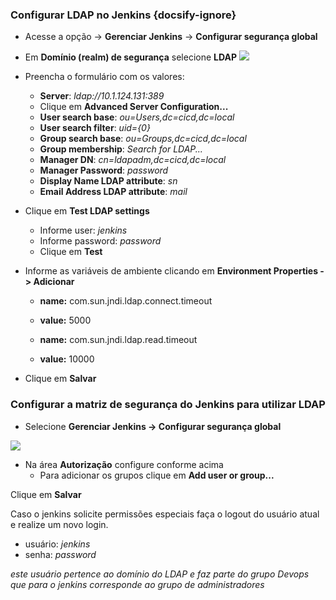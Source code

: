 ### Configurar LDAP no Jenkins {docsify-ignore}
- Acesse a opção -> **Gerenciar Jenkins** -> **Configurar segurança global**
- Em **Domínio (realm) de segurança** selecione **LDAP**
![](/images/fig42-ldap.png)
- Preencha o formulário com os valores:
  - **Server**: *ldap://10.1.124.131:389*
  - Clique em **Advanced Server Configuration...**
  - **User search base**: *ou=Users,dc=cicd,dc=local*
  - **User search filter**: *uid={0}*
  - **Group search base**: *ou=Groups,dc=cicd,dc=local*
  - **Group membership**: *Search for LDAP...*
  - **Manager DN**: *cn=ldapadm,dc=cicd,dc=local*
  - **Manager Password**: *password*
  - **Display Name LDAP attribute**: *sn*
  - **Email Address LDAP attribute**: *mail*

- Clique em **Test LDAP settings**
  - Informe user: _jenkins_
  - Informe password: _password_
  - Clique em **Test**

- Informe as variáveis de ambiente clicando em **Environment Properties -> Adicionar**
  - **name:** com.sun.jndi.ldap.connect.timeout
  - **value:** 5000

  - **name:** com.sun.jndi.ldap.read.timeout
  - **value:** 10000

- Clique em **Salvar**

### Configurar a matriz de segurança do Jenkins para utilizar LDAP

- Selecione **Gerenciar Jenkins -> Configurar segurança global**

![](/images/fig43-ldap.png)
- Na área **Autorização** configure conforme acima
  - Para adicionar os grupos clique em **Add user or group...**

Clique em **Salvar**

Caso o jenkins solicite permissões especiais faça o logout do usuário atual e realize um novo login.
- usuário: _jenkins_
- senha: _password_

_este usuário pertence ao domínio do LDAP e faz parte do grupo Devops que para o jenkins corresponde ao grupo de administradores_

